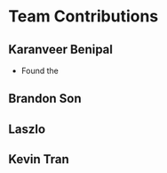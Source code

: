 # Team Contributions


## Karanveer Benipal

- Found the 

## Brandon Son


## Laszlo


## Kevin Tran
